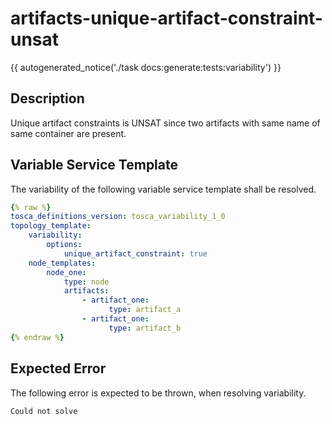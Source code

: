 # artifacts-unique-artifact-constraint-unsat

{{ autogenerated_notice('./task docs:generate:tests:variability') }}

## Description

Unique artifact constraints is UNSAT since two artifacts with same name of same container are present.

## Variable Service Template

The variability of the following variable service template shall be resolved.

```yaml linenums="1"
{% raw %}
tosca_definitions_version: tosca_variability_1_0
topology_template:
    variability:
        options:
            unique_artifact_constraint: true
    node_templates:
        node_one:
            type: node
            artifacts:
                - artifact_one:
                      type: artifact_a
                - artifact_one:
                      type: artifact_b
{% endraw %}
```





## Expected Error

The following error is expected to be thrown, when resolving variability.

```text linenums="1"
Could not solve
```
